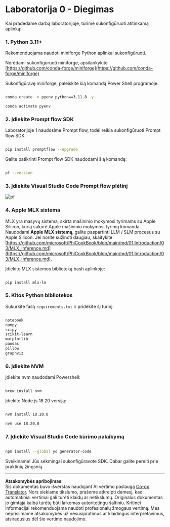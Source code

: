 <!--
CO_OP_TRANSLATOR_METADATA:
{
  "original_hash": "4b16264917d9b93169745d92b8ce8c65",
  "translation_date": "2025-09-12T14:27:07+00:00",
  "source_file": "md/02.Application/02.Code/Phi3/VSCodeExt/HOL/Apple/01.Installations.md",
  "language_code": "lt"
}
-->
# **Laboratorija 0 - Diegimas**

Kai pradedame darbą laboratorijoje, turime sukonfigūruoti atitinkamą aplinką:


### **1. Python 3.11+**

Rekomenduojama naudoti miniforge Python aplinkai sukonfigūruoti.

Norėdami sukonfigūruoti miniforge, apsilankykite [https://github.com/conda-forge/miniforge](https://github.com/conda-forge/miniforge)

Sukonfigūravę miniforge, paleiskite šią komandą Power Shell programoje:

```bash

conda create -n pyenv python==3.11.8 -y

conda activate pyenv

```


### **2. Įdiekite Prompt flow SDK**

Laboratorijoje 1 naudosime Prompt flow, todėl reikia sukonfigūruoti Prompt flow SDK.

```bash

pip install promptflow --upgrade

```

Galite patikrinti Prompt flow SDK naudodami šią komandą:

```bash

pf --version

```

### **3. Įdiekite Visual Studio Code Prompt flow plėtinį**

![pf](../../../../../../../../../imgs/02/vscodeext/pf_ext.png)

### **4. Apple MLX sistema**

MLX yra masyvų sistema, skirta mašininio mokymosi tyrimams su Apple Silicon, kurią sukūrė Apple mašininio mokymosi tyrimų komanda. Naudodami **Apple MLX sistemą**, galite paspartinti LLM / SLM procesus su Apple Silicon. Jei norite sužinoti daugiau, skaitykite [https://github.com/microsoft/PhiCookBook/blob/main/md/01.Introduction/03/MLX_Inference.md](https://github.com/microsoft/PhiCookBook/blob/main/md/01.Introduction/03/MLX_Inference.md).

Įdiekite MLX sistemos biblioteką bash aplinkoje:

```bash

pip install mlx-lm

```


### **5. Kitos Python bibliotekos**

Sukurkite failą `requirements.txt` ir pridėkite šį turinį:

```txt

notebook
numpy 
scipy 
scikit-learn 
matplotlib 
pandas 
pillow 
graphviz

```


### **6. Įdiekite NVM**

Įdiekite nvm naudodami Powershell:

```bash

brew install nvm

```

Įdiekite Node.js 18.20 versiją:

```bash

nvm install 18.20.0

nvm use 18.20.0

```

### **7. Įdiekite Visual Studio Code kūrimo palaikymą**

```bash

npm install --global yo generator-code

```

Sveikiname! Jūs sėkmingai sukonfigūravote SDK. Dabar galite pereiti prie praktinių žingsnių.

---

**Atsakomybės apribojimas**:  
Šis dokumentas buvo išverstas naudojant AI vertimo paslaugą [Co-op Translator](https://github.com/Azure/co-op-translator). Nors siekiame tikslumo, prašome atkreipti dėmesį, kad automatiniai vertimai gali turėti klaidų ar netikslumų. Originalus dokumentas jo gimtąja kalba turėtų būti laikomas autoritetingu šaltiniu. Kritinei informacijai rekomenduojama naudoti profesionalų žmogaus vertimą. Mes neprisiimame atsakomybės už nesusipratimus ar klaidingus interpretavimus, atsiradusius dėl šio vertimo naudojimo.